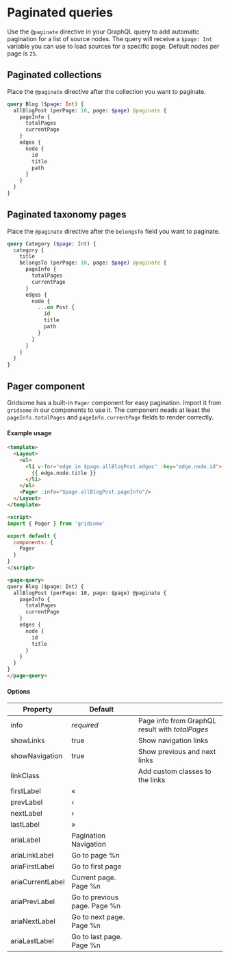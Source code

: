 # Paginated queries

Use the `@paginate` directive in your GraphQL query to add automatic pagination for a list of source nodes. The query will receive a `$page: Int` variable you can use to load sources for a specific page. Default nodes per page is `25`.

## Paginated collections

Place the `@paginate` directive after the collection you want to paginate.

```graphql
query Blog ($page: Int) {
  allBlogPost (perPage: 10, page: $page) @paginate {
    pageInfo {
      totalPages
      currentPage
    }
    edges {
      node {
        id
        title
        path
      }
    }
  }
}
```

## Paginated taxonomy pages

Place the `@paginate` directive after the `belongsTo` field you want to paginate.

```graphql
query Category ($page: Int) {
  category {
    title
    belongsTo (perPage: 10, page: $page) @paginate {
      pageInfo {
        totalPages
        currentPage
      }
      edges {
        node {
          ...on Post {
            id
            title
            path
          }
        }
      }
    }
  }
}
```

## Pager component

Gridsome has a built-in `Pager` component for easy pagination. Import it from `gridsome` in our components to use it. The component neads at least the `pageInfo.totalPages` and `pageInfo.currentPage` fields to render correctly.

#### Example usage

```html
<template>
  <Layout>
    <ul>
      <li v-for="edge in $page.allBlogPost.edges" :key="edge.node.id">
        {{ edge.node.title }}
      </li>
    </ul>
    <Pager :info="$page.allBlogPost.pageInfo"/>
  </Layout>
</template>

<script>
import { Pager } from 'gridsome'

export default {
  components: {
    Pager
  }
}
</script>

<page-query>
query Blog ($page: Int) {
  allBlogPost (perPage: 10, page: $page) @paginate {
    pageInfo {
      totalPages
      currentPage
    }
    edges {
      node {
        id
        title
      }
    }
  }
}
</page-query>
```

#### Options

|Property         |Default| |
|-----------------|-------|-|
|info             |*required* |Page info from GraphQL result with *totalPages*
|showLinks        |true |Show navigation links
|showNavigation   |true |Show previous and next links
|linkClass        ||Add custom classes to the links
|firstLabel       |«
|prevLabel        |‹
|nextLabel        |›
|lastLabel        |»
|ariaLabel        |Pagination Navigation
|ariaLinkLabel    |Go to page %n
|ariaFirstLabel   |Go to first page
|ariaCurrentLabel |Current page. Page %n
|ariaPrevLabel    |Go to previous page. Page %n
|ariaNextLabel    |Go to next page. Page %n
|ariaLastLabel    |Go to last page. Page %n
